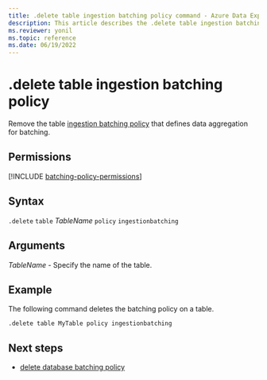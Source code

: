 ```yaml
---
title: .delete table ingestion batching policy command - Azure Data Explorer
description: This article describes the .delete table ingestion batching policy command in Azure Data Explorer.
ms.reviewer: yonil
ms.topic: reference
ms.date: 06/19/2022
---
```

# .delete table ingestion batching policy

Remove the table [ingestion batching policy](batchingpolicy.md) that defines data aggregation for batching.

## Permissions

[!INCLUDE [batching-policy-permissions](../../includes/batching-policy-permissions.md)]

## Syntax

`.delete` `table` *TableName* `policy` `ingestionbatching`

## Arguments

*TableName* - Specify the name of the table.

## Example

The following command deletes the batching policy on a table.

```kusto
.delete table MyTable policy ingestionbatching
```

## Next steps

* [delete database batching policy](delete-database-ingestion-batching-policy.md)
